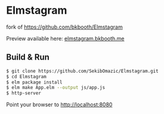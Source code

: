 # Elmstagram
fork of https://github.com/bkbooth/Elmstagram

Preview available here: [elmstagram.bkbooth.me](http://elmstagram.bkbooth.me)

## Build & Run

```bash
$ git clone https://github.com/SekibOmazic/Elmstagram.git
$ cd Elmstagram
$ elm package install
$ elm make App.elm --output js/app.js
$ http-server
```

Point your browser to [http://localhost:8080](http://localhost:8080)

